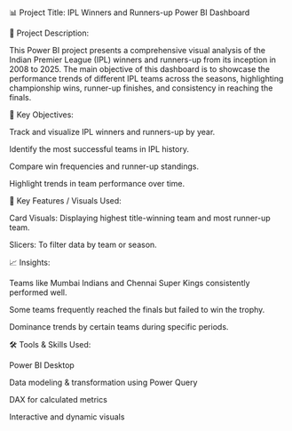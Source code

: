 📊 Project Title: IPL Winners and Runners-up Power BI Dashboard

🔎 Project Description:

This Power BI project presents a comprehensive visual analysis of the Indian Premier League (IPL) winners and runners-up from its inception in 2008 to 2025. The main objective of this dashboard is to showcase the performance trends of different IPL teams across the seasons, highlighting championship wins, runner-up finishes, and consistency in reaching the finals.

🎯 Key Objectives:

Track and visualize IPL winners and runners-up by year.

Identify the most successful teams in IPL history.

Compare win frequencies and runner-up standings.

Highlight trends in team performance over time.

📌 Key Features / Visuals Used:

Card Visuals: Displaying highest title-winning team and most runner-up team.

Slicers: To filter data by team or season.

📈 Insights:

Teams like Mumbai Indians and Chennai Super Kings consistently performed well.

Some teams frequently reached the finals but failed to win the trophy.

Dominance trends by certain teams during specific periods.

🛠 Tools & Skills Used:

Power BI Desktop

Data modeling & transformation using Power Query

DAX for calculated metrics

Interactive and dynamic visuals
